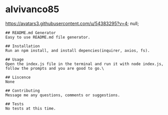 # alvivanco85

https://avatars3.githubusercontent.com/u/54383295?v=4;
null;

    ## README.md Generator
    Easy to use README.md file generator.

    ## Installation
    Run an npm install, and install depencies(inquirer, axios, fs).

    ## Usage
    Open the index.js file in the terminal and run it with node index.js, follow the prompts and you are good to go.\

    ## Liscence
    None

    ## Contributing
    Message me any questions, comments or suggestions. 

    ## Tests
    No tests at this time.